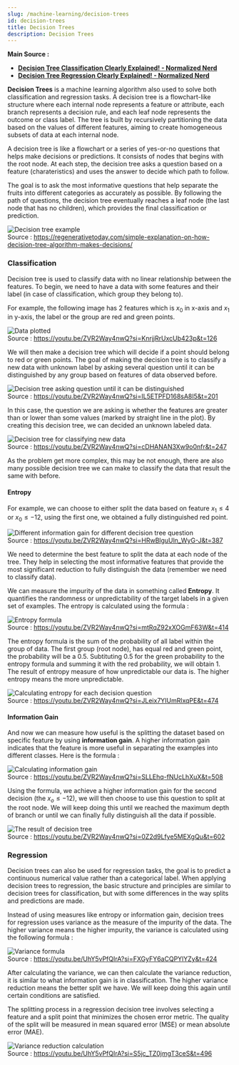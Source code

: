 ```yaml
---
slug: /machine-learning/decision-trees
id: decision-trees
title: Decision Trees
description: Decision Trees
---
```


**Main Source :**

- **[Decision Tree Classification Clearly Explained! - Normalized Nerd](https://youtu.be/ZVR2Way4nwQ?si=tx3IEid6R97igFpY)**
- **[Decision Tree Regression Clearly Explained! - Normalized Nerd](https://youtu.be/UhY5vPfQIrA?si=cis0NaIiQysElvcp)**

**Decision Trees** is a machine learning algorithm also used to solve both classification and regression tasks. A decision tree is a flowchart-like structure where each internal node represents a feature or attribute, each branch represents a decision rule, and each leaf node represents the outcome or class label. The tree is built by recursively partitioning the data based on the values of different features, aiming to create homogeneous subsets of data at each internal node.

A decision tree is like a flowchart or a series of yes-or-no questions that helps make decisions or predictions. It consists of nodes that begins with the root node. At each step, the decision tree asks a question based on a feature (charateristics) and uses the answer to decide which path to follow.

The goal is to ask the most informative questions that help separate the fruits into different categories as accurately as possible. By following the path of questions, the decision tree eventually reaches a leaf node (the last node that has no children), which provides the final classification or prediction.

![Decision tree example](./decision-tree-example.png)  
Source : https://regenerativetoday.com/simple-explanation-on-how-decision-tree-algorithm-makes-decisions/

### Classification

Decision tree is used to classify data with no linear relationship between the features. To begin, we need to have a data with some features and their label (in case of classification, which group they belong to).

For example, the following image has 2 features which is $x_0$ in x-axis and $x_1$ in y-axis, the label or the group are red and green points.

![Data plotted](./data-plotted.png)  
Source : https://youtu.be/ZVR2Way4nwQ?si=KnrjjRrUxcUb423p&t=126

We will then make a decision tree which will decide if a point should belong to red or green points. The goal of making the decision tree is to classify a new data with unknown label by asking several question until it can be distinguished by any group based on features of data observed before.

![Decision tree asking question until it can be distinguished](./decision-tree-classification-example-1.png)  
Source : https://youtu.be/ZVR2Way4nwQ?si=IL5ETPFD168sA8I5&t=201

In this case, the question we are asking is whether the features are greater than or lower than some values (marked by straight line in the plot). By creating this decision tree, we can decided an unknown labeled data.

![Decision tree for classifying new data](./decision-tree-classification-example-2.png)  
Source : https://youtu.be/ZVR2Way4nwQ?si=cDHANAN3Xw9o0nfr&t=247

As the problem get more complex, this may be not enough, there are also many possible decision tree we can make to classify the data that result the same with before.

#### Entropy

For example, we can choose to either split the data based on feature $x_1 \le 4$ or $x_0 \le -12$, using the first one, we obtained a fully distinguished red point.

![Different information gain for different decision tree question](./information-gain.png)  
Source : https://youtu.be/ZVR2Way4nwQ?si=HRwBlguUln_WyG-J&t=387

We need to determine the best feature to split the data at each node of the tree. They help in selecting the most informative features that provide the most significant reduction to fully distinguish the data (remember we need to classify data).

We can measure the impurity of the data in something called **Entropy**. It quantifies the randomness or unpredictability of the target labels in a given set of examples. The entropy is calculated using the formula :

![Entropy formula](./entropy-formula.png)  
Source : https://youtu.be/ZVR2Way4nwQ?si=mtRqZ92xXOGmF63W&t=414

The entropy formula is the sum of the probability of all label within the group of data. The first group (root node), has equal red and green point, the probability will be a 0.5. Subtituting 0.5 for the green probability to the entropy formula and summing it with the red probability, we will obtain 1. The result of entropy measure of how unpredictable our data is. The higher entropy means the more unpredictable.

![Calculating entropy for each decision question](./entropy-calculation.png)  
Source : https://youtu.be/ZVR2Way4nwQ?si=JLeix7YIUmRlxqPE&t=474

#### Information Gain

And now we can measure how useful is the splitting the dataset based on specific feature by using **information gain**. A higher information gain indicates that the feature is more useful in separating the examples into different classes. Here is the formula :

![Calculating information gain](./information-gain-formula.png)  
Source : https://youtu.be/ZVR2Way4nwQ?si=SLLEhq-fNUcLhXuX&t=508

Using the formula, we achieve a higher information gain for the second decision (the $x_o \le -12$), we will then choose to use this question to split at the root node. We will keep doing this until we reached the maximum depth of branch or until we can finally fully distinguish all the data if possible.

![The result of decision tree](./decision-tree-result.png)  
Source : https://youtu.be/ZVR2Way4nwQ?si=0Z2d9Lfye5MEXgQu&t=602

### Regression

Decision trees can also be used for regression tasks, the goal is to predict a continuous numerical value rather than a categorical label. When applying decision trees to regression, the basic structure and principles are similar to decision trees for classification, but with some differences in the way splits and predictions are made.

Instead of using measures like entropy or information gain, decision trees for regression uses variance as the measure of the impurity of the data. The higher variance means the higher impurity, the variance is calculated using the following formula :

![Variance formula](./variance-measure.png)  
Source : https://youtu.be/UhY5vPfQIrA?si=FXGyFY6aCQPYlYZy&t=424

After calculating the variance, we can then calculate the variance reduction, it is similar to what information gain is in classification. The higher variance reduction means the better split we have. We will keep doing this again until certain conditions are satisfied.

The splitting process in a regression decision tree involves selecting a feature and a split point that minimizes the chosen error metric. The quality of the split will be measured in mean squared error (MSE) or mean absolute error (MAE).

![Variance reduction calculation](./variance-calculation.png)  
Source : https://youtu.be/UhY5vPfQIrA?si=S5jc_TZ0jmgT3ceS&t=496
